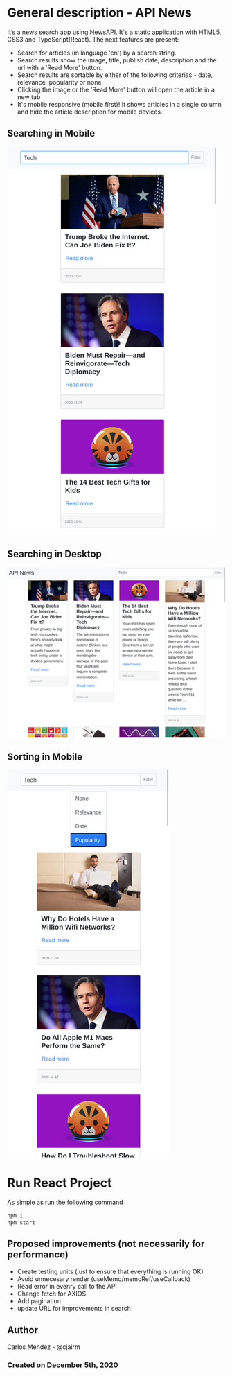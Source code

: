 # General description - API News

It’s a news search app using [NewsAPI](https://newsapi.org/). It's a static application with HTML5, CSS3 and TypeScript(React). The next features are present:

- Search for articles (in language 'en') by a search string.
- Search results show the image, title, publish date, description and the url with a 'Read More' button.
- Search results are sortable by either of the following criterias - date, relevance, popularity or none.
- Clicking the image or the 'Read More' button will open the article in a new tab
- It's mobile responsive (mobile first)! It shows articles in a single column and hide the article description for mobile devices.


## Searching in Mobile
![Search in Mobile](./pics/searchmobile.png)

## Searching in Desktop
![Search in Desktop](./pics/searchdesktop.png)

## Sorting in Mobile
![Sorting in mobile](./pics/sortmobile.png)


# Run React Project
As simple as run the following command
```
npm i
npm start
```

## Proposed improvements (not necessarily for performance)

- Create testing units (just to ensure that everything is running OK)
- Avoid unnecesary render (useMemo/memoRef/useCallback)
- Read error in evenry call to the API
- Change fetch for AXIOS
- Add pagination
- update URL for improvements in search

## Author
Carlos Mendez - @cjairm

### Created on December 5th, 2020 
